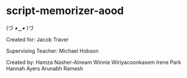 # script-memorizer-aood
(づ ◕‿◕ )づ

Created for: 
Jacob Traver

Supervising Teacher:
Michael Hobson

Created by: 
Hamza Nasher-Alneam
Winnie Wiriyacoonkasem
Irene Park
Hannah Ayers
Arunabh Ramesh
